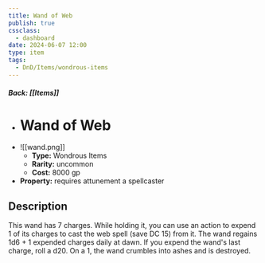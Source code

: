 ```yaml
---
title: Wand of Web
publish: true
cssclass:
  - dashboard
date: 2024-06-07 12:00
type: item
tags:
  - DnD/Items/wondrous-items
---
```


##### Back: [[Items]]

- # Wand of Web
- ![[wand.png]]
    - **Type:** Wondrous Items
    - **Rarity:** uncommon
    - **Cost:** 8000 gp
- **Property:** requires attunement a spellcaster



## Description 

This wand has 7 charges. While holding it, you can use an action to expend 1 of its charges to cast the web spell (save DC 15) from it. The wand regains 1d6 + 1 expended charges daily at dawn. If you expend the wand's last charge, roll a d20. On a 1, the wand crumbles into ashes and is destroyed.
